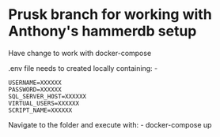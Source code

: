 # Prusk branch for working with Anthony's hammerdb setup

Have change to work with docker-compose

.env file needs to created locally containing: -

    USERNAME=XXXXXX
    PASSWORD=XXXXXX
    SQL_SERVER_HOST=XXXXXX
    VIRTUAL_USERS=XXXXXX
    SCRIPT_NAME=XXXXXX

Navigate to the folder and execute with: -
docker-compose up
